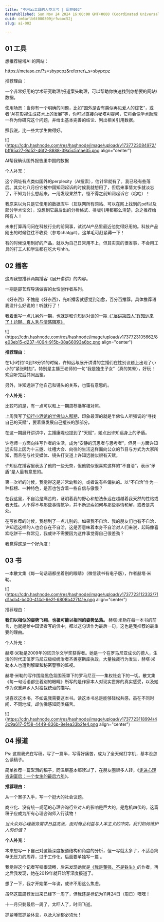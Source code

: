 ```yaml
---
title: "不用ai工具的人吃大亏 | 周荐002"
datePublished: Sun Nov 24 2024 16:00:00 GMT+0000 (Coordinated Universal Time)
cuid: cm6arlb6t000309jrfwaoc52j
slug: ai-002

---
```


## **01 工具**

想推荐秘塔AI 的网站：

https://metaso.cn/?s=sbypcpz&referrer\_s=sbypcpz

推荐理由：

一个非常好用的学术研究助理/报道案头助理，可以帮助你快速找到你想要的网站/数据。

使用场景：当你有一个明确的问题，比如“国外是否有类似再见爱人的综艺”，或者“AI在影视生成技术上的发展”等，你可以直接向秘塔AI提问，它将会像学术助理一样为你研究这个问题，并给出基本完善的结论、列出相关引用数据。

照我说，比一些大学生做得好。

![](https://cdn.hashnode.com/res/hashnode/image/upload/v1737723084972/bff95a27-9d52-46f2-8888-39a5c5a1ae35.png align="center")

AI帮我确认国外报告里中国的数据

个人补充：

这个网址有点类似国外的perplexity（AI搜索），估计早就有了，我已经有些落后。其实七八月份它被中国知网起诉的时候我就想用了，但后来事情太多就淡忘了，不知为什么想起来，一用发现果然牛，怪不得之前知网起诉它（哈哈）！

我原来以为只是它使用的数据库牛（互联网所有网站、可以在网上找到的pdf以及部分学术论文），没想到它最后出的分析格式、排版引用都那么清楚，总之推荐给所有人！

未来打算再问问在科技行业的前同事，试试AI产品里最近他觉得好用的。科技产品刚出的时候往往不收费（参考chatgpt），这羊毛可赶紧薅一下！

有的时候没用到好的产品，就以为自己日常用不上，但其实真的很省事，不会用工具的打工人和学生都在吃大亏hhh。

## **02 播客**

这周我想推荐两期播客《展开讲讲》的内容。

一期是邵艺辉导演做客的女性创作者系列。

《好东西》不愧是《好东西》，光听播客就感觉到治愈，百分百推荐。具体推荐语我没什么好说的！听就行了！

我着重写一点儿另外一期，也就是和许知远对谈的一期[《“展讲第四人”许知远来了！尬聊、真人秀与情感阻塞》](https://www.xiaoyuzhoufm.com/episode/6734267543dc3a4387390bf7?s=eyJ1IjogIjVmY2M4NTk2ZTBmNWU3MjNiYmE3OTUwYSJ9)

![](https://cdn.hashnode.com/res/hashnode/image/upload/v1737723105662/8e03eb15-d237-4064-915b-08a66093a6bc.png align="center")

**推荐理由**：

在1小时约10到18分钟的时候，许知远与展开讲讲的主播们在性别议题上出现了小小的“紧张时刻”。特别是主播王老师的一句“我是独生子女”（真的笑晕），好玩！欢迎听完后共同品鉴。

另外，许知远讲了他自己和镜头的关系，也蛮有意思的。

**个人补充：**

比较巧的是，有一点可以和上一期周荐播客相对照。

上周我写了[知行小酒馆的半佛仙人那期](http://mp.weixin.qq.com/s?__biz=Mzk0NjcyNDE2NQ==&mid=2247483797&idx=1&sn=64e214c8caca28b45e23b6793dbd83cc&chksm=c3008dbff47704a9bcb3d90f86c763167e7bfa6b97b1887eccbff6d43063c519f8e8e3a70dc4&scene=21#wechat_redirect)，印象最深的就是半佛仙人所强调的“寻找自己的天赋”，要着重发展自己擅长的那部分。

在这一期展开讲讲中，主播康堤也提到了“天赋”，她点出许知远身上的矛盾。

许老师一方面向往写作者的生活，成为“安静的沉思者与思考者”，但另一方面许知远实际上因为十三邀、吐槽大会、向往的生活这样面向公众的节目与方式为大家所知，而且在与社交媒体、镜头打交道上许知远貌似很有天赋。

许知远在播客里表达了他的一些无奈，但他貌似很喜欢这样的“不自洽”，表示“矛盾”是人最有意思的。

第一次听的时候，我觉得这是非常幼稚的，或者说有些偏执的。以“不自洽”作为一种标榜、一种特色，是否也包含着一些自信与傲慢？

在我这里，不自洽是痛苦的，证明着我的野心和想法永远在超越着我天然的性格或者天性。人不得不与那些事情抗争，并不断思索如何与那些事情和解，或者是共处。

在写推荐的时候，我想到了一点儿别的。如果我不自洽、我的朋友们也有不自洽，许知远这样的人也会存在不自洽，这是否意味着本身不自洽对人们来说，起码像喜欢吃饼干一样常见，我或许不需要因为这件事觉得自己很差劲？

我觉得这是一个好角度！

## **03 书**

一本散文集《每一句话语都坐着别的眼睛》（微信读书有电子版），作者赫塔·米勒。

![](https://cdn.hashnode.com/res/hashnode/image/upload/v1737723112332/71d1acb4-bc00-414d-9e2f-6808b427f41e.png align="center")

推荐理由：

**我们以相似的姿势飞翔，也极可能以相同的姿势坠落。** 赫塔·米勒在每一本书的前言，也就是给中国读者写的信中，都以这句话作为最后一句。这也是我推荐的最重要的理由。

个人补充：

赫塔·米勒是2009年的诺贝尔文学奖获得者。她是一个在罗马尼亚成长的德人，生活的时代正值罗马尼亚极权统治者齐奥塞斯库执政，大量独裁行为发生，赫塔·米勒本人也遭到解雇和秘密警察的监视。

赫塔·米勒的写作围绕黑色氛围笼罩下的罗马尼亚——集权社会下的一切。散文集《每一句话语都坐着别的眼睛》所写的是作家本人对现实世界的真实感受，以及她作为双重异乡人对独裁统治的描写。

说喜欢这本书，不如说我需要这本书。读这本书总是能够轻松共感，虽在不同时间、不同地域，却仿佛感知同类痛苦。

![](https://cdn.hashnode.com/res/hashnode/image/upload/v1737723118994/43c9a617-5f58-4449-836b-8e1ea33b2fe4.png align="center")

## **04 报道**

Ps: 这周我光在写稿，写了一篇半，写得好痛苦，成为了全天候打字机，基本没怎么读稿子。

简单推荐一篇澎湃的稿子，同温层基本都读过了，在朋友圈很多人转。《[走进心理咨询室后：一个女生的最后六年](https://mp.weixin.qq.com/s?__biz=MzU4NDQ5MzkwNQ==&mid=2247498483&idx=1&sn=d8064a27f1aa0916f261d1dd284ab361&scene=21#wechat_redirect)》。

**推荐理由：**

从一个案子入手，写一个挺大的社会议题。

商业化、没有统一规范的心理咨询行业对人的影响是巨大的，是危机四伏的。这篇稿子应成为所有心理咨询师入行读物！

*当大众对心理服务需求日益高涨，面对商业利益与人本主义的冲突，我们如何维护人的价值？*

**个人补充：**

本来想写一下自己对这篇深度报道结构和角度的分析，但一写就太多了，不适合简单无压力的周荐，过于工作化，后面要单独写一篇 。

我觉得这个记者写稿很流畅，后来发现她就是[《我是董强，不是铁生》](https://mp.weixin.qq.com/s?__biz=MjM5MzI5NTU3MQ==&mid=2652293518&idx=3&sn=1da37df1bf9ee4209dc291b4e2796d0d&scene=21#wechat_redirect)的作者，再之后我发现，她在2019年就开始写深度报道了。

想了一下，我才开始第一年诶，或许不用这么焦虑。

虽然这篇周荐发出来已经下一周了，但我还是标记为11月24日（周日）嘿嘿！

十一月只剩最后一周了，太吓人了，时间飞逝。

抓紧睡觉抓紧休息，以及大家都必须玩！